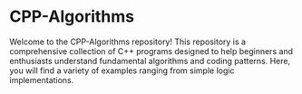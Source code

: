 # CPP-Algorithms
Welcome to the CPP-Algorithms repository! This repository is a comprehensive collection of C++ programs designed to help beginners and enthusiasts understand fundamental algorithms and coding patterns. Here, you will find a variety of examples ranging from simple logic implementations.
